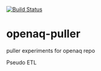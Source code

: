 [![Build Status](https://travis-ci.com/httpPrincess/openaq-puller.svg?branch=master)](https://travis-ci.com/httpPrincess/openaq-puller)

# openaq-puller
puller experiments for openaq repo

Pseudo ETL 
